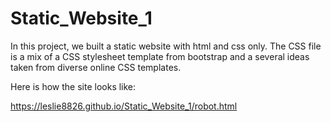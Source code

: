 # Static_Website_1

In this project, we built a static website with html and css only. The CSS file is a mix of a CSS stylesheet template from bootstrap and a several ideas taken from diverse online CSS templates.

Here is how the site looks like:

https://leslie8826.github.io/Static_Website_1/robot.html
